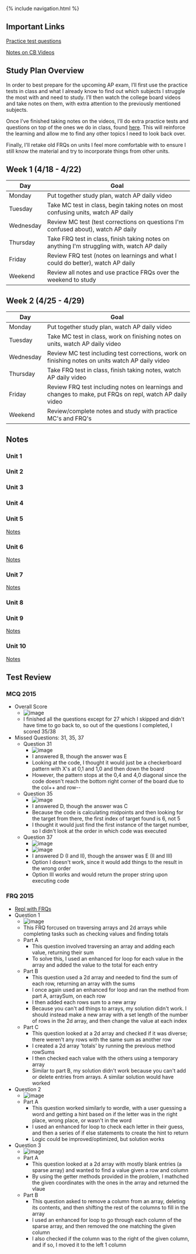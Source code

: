 {% include navigation.html %}

## Important Links

[Practice test questions](https://apcentral.collegeboard.org/courses/ap-computer-science-a/exam/past-exam-questions)

[Notes on CB Videos](https://docs.google.com/document/d/1EKNbZsHvQ8kusJU4IEqVrw9UcIpYzHaJNNrBwNbfsPo/edit?usp=sharing)

## Study Plan Overview

In order to best prepare for the upcoming AP exam, I’ll first use the practice tests in class and what I already know to find out which subjects I struggle the most with and need to study.  I’ll then watch the college board videos and take notes on them, with extra attention to the previously mentioned subjects.

Once I’ve finished taking notes on the videos, I’ll do extra practice tests and questions on top of the ones we do in class, found [here](https://apcentral.collegeboard.org/courses/ap-computer-science-a/exam/past-exam-questions).  This will reinforce the learning and allow me to find any other topics I need to look back over.

Finally, I'll retake old FRQs on units I feel more comfortable with to ensure I still know the material and try to incorporate things from other units.

## Week 1 (4/18 - 4/22)

Day | Goal |
--- | --- |
Monday | Put together study plan, watch AP daily video
Tuesday | Take MC test in class, begin taking notes on most confusing units, watch AP daily
Wednesday | Review MC test (test corrections on questions I'm confused about), watch AP daily
Thursday | Take FRQ test in class, finish taking notes on anything I'm struggling with, watch AP daily
Friday | Review FRQ test (notes on learnings and what I could do better), watch AP daily
Weekend | Review all notes and use practice FRQs over the weekend to study

## Week 2 (4/25 - 4/29)

Day | Goal |
--- | --- |
Monday | Put together study plan, watch AP daily video
Tuesday | Take MC test in class, work on finishing notes on units, watch AP daily video
Wednesday | Review MC test including test corrections, work on finishing notes on units watch AP daily video
Thursday | Take FRQ test in class, finish taking notes, watch AP daily video
Friday | Review FRQ test including notes on learnings and changes to make, put FRQs on repl, watch AP daily video
Weekend | Review/complete notes and study with practice MC's and FRQ's

## Notes

### Unit 1

### Unit 2

### Unit 3

### Unit 4

### Unit 5
[Notes](https://docs.google.com/document/d/1EKNbZsHvQ8kusJU4IEqVrw9UcIpYzHaJNNrBwNbfsPo/edit#bookmark=kix.yfu1i6mbbfa)

### Unit 6
[Notes](https://docs.google.com/document/d/1EKNbZsHvQ8kusJU4IEqVrw9UcIpYzHaJNNrBwNbfsPo/edit#bookmark=kix.in7wk0f3tjdm)

### Unit 7
[Notes](https://docs.google.com/document/d/1EKNbZsHvQ8kusJU4IEqVrw9UcIpYzHaJNNrBwNbfsPo/edit#bookmark=kix.43crj9n7u9tf)

### Unit 8

### Unit 9
[Notes](https://docs.google.com/document/d/1EKNbZsHvQ8kusJU4IEqVrw9UcIpYzHaJNNrBwNbfsPo/edit#bookmark=kix.qqmf9ccnn9kg)

### Unit 10
[Notes](https://docs.google.com/document/d/1EKNbZsHvQ8kusJU4IEqVrw9UcIpYzHaJNNrBwNbfsPo/edit#bookmark=kix.2suyp1nruvq7)

## Test Review

### MCQ 2015
- Overall Score
  - ![image](https://user-images.githubusercontent.com/55672662/164757138-34bbdc4e-88de-412d-ac10-9f3e0ae33fd3.png)
  - I finished all the questions except for 27 which I skipped and didn't have time to go back to, so out of the questions I completed, I scored 35/38
- Missed Questions: 31, 35, 37
  - Question 31
    - ![image](https://user-images.githubusercontent.com/55672662/164757518-1520d131-074a-4d33-952e-224c9b32fc79.png)
    - I answered B, though the answer was E
    - Looking at the code, I thought it would just be a checkerboard pattern with X's at 0,1 and 1,0 and then down the board
    - However, the pattern stops at the 0,4 and 4,0 diagonal since the code doesn't reach the bottom right corner of the board due to the col++ and row--
  - Question 35
    - ![image](https://user-images.githubusercontent.com/55672662/164757918-5fe9803d-5a5e-47de-864e-2e2d9899f2aa.png)
    - I answered D, though the answer was C
    - Because the code is calculating midpoints and then looking for the target from there, the first index of target found is 6, not 5
    - I thought it would just find the first instance of the target number, so I didn't look at the order in which code was executed
  - Question 37
    - ![image](https://user-images.githubusercontent.com/55672662/164758255-c8c58b65-69be-46da-98b4-0b0aae8de5c7.png)
    - ![image](https://user-images.githubusercontent.com/55672662/164758301-000bc1e2-b729-462d-8943-66167d1cc77f.png)
    - I answered D (I and II), though the answer was E (II and III)
    - Option I doesn't work, since it would add things to the result in the wrong order
    - Option III works and would return the proper string upon executing code

### FRQ 2015

- [Repl with FRQs](https://replit.com/@KyleMyint/CSA-Tri-3#FRQ%202015/FRQ1.java)
- Question 1
  - ![image](https://user-images.githubusercontent.com/55672662/164756540-bac36b5a-cc70-44f5-8e1a-03fe86ab5baf.png)
  - This FRQ forcused on traversing arrays and 2d arrays while completing tasks such as checking values and finding totals
  - Part A
    - This question involved traversing an array and adding each value, returning their sum
    - To solve this, I used an enhanced for loop for each value in the array and added the value to the total for each entry
  - Part B
    - This question used a 2d array and needed to find the sum of each row, returning an array with the sums
    - I once again used an enhanced for loop and ran the method from part A, arraySum, on each row
    - I then added each rows sum to a new array
    - Because you can't ad things to arrays, my solution didn't work. I should instead make a new array with a set length of the number of rows in the 2d array, and then change the value at each index
  - Part C
    - This question looked at a 2d array and checked if it was diverse; there weren't any rows with the same sum as another row
    - I created a 2d array 'totals' by running the previous method rowSums
    - I then checked each value with the others using a temporary array
    - Similar to part B, my solution didn't work because you can't add or delete entries from arrays. A similar solution would have worked
- Question 2
  - ![image](https://user-images.githubusercontent.com/55672662/164756611-d652af56-24a9-4b33-8321-d12813ce9fcc.png)
  - Part A
    - This question worked similarly to wordle, with a user guessing a word and getting a hint based on if the letter was in the right place, wrong place, or wasn't in the word
    - I used an enhanced for loop to check each letter in their guess, and then a series of if else statements to create the hint to return
    - Logic could be improved/optimized, but solution works
- Question 3
  - ![image](https://user-images.githubusercontent.com/55672662/164756676-24fd86a8-0698-4256-8e87-20138753dfac.png)
  - Part A
    - This question looked at a 2d array with mostly blank entries (a sparse array) and wanted to find a value given a row and column
    - By using the getter methods provided in the problem, I mathched the given coordinates with the ones in the array and returned the vlaue
  - Part B
    - This question asked to remove a column from an array, deleting its contents, and then shifting the rest of the columns to fill in the array
    - I used an enhanced for loop to go through each column of the sparse array, and then removed the one matching the given column
    - I also checked if the column was to the right of the given column, and if so, I moved it to the left 1 column

